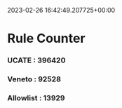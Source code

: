 2023-02-26 16:42:49.207725+00:00
# Rule Counter 
 ### UCATE : 396420

 ### Veneto : 92528

 ### Allowlist : 13929